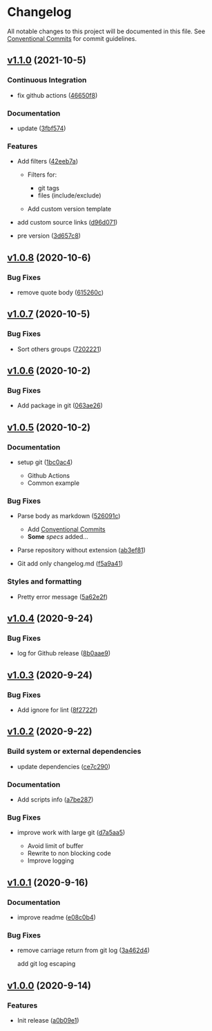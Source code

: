 # Changelog

All notable changes to this project will be documented in this file. See [Conventional Commits](https://www.conventionalcommits.org/en/v1.0.0/) for commit guidelines.

## [v1.1.0](https://github.com/askuzminov/simple-release/compare/v1.0.8...v1.1.0) (2021-10-5)

### Continuous Integration

- fix github actions ([46650f8](https://github.com/askuzminov/simple-release/commit/46650f8d45166b5a084254a9fe926b3443481cdf))

### Documentation

- update ([3fbf574](https://github.com/askuzminov/simple-release/commit/3fbf5748bf5bc13f3ad2d20c712c16d463123586))

### Features

- Add filters ([42eeb7a](https://github.com/askuzminov/simple-release/commit/42eeb7a4e79268857798ae2c7b09b2836d2a2401))

  - Filters for:
  
    - git tags
    - files (include/exclude)
  
  - Add custom version template

- add custom source links ([d96d071](https://github.com/askuzminov/simple-release/commit/d96d0719cd5104adc8047cc8653165e5a96b26fa))
- pre version ([3d657c8](https://github.com/askuzminov/simple-release/commit/3d657c8ecd2ba0bc05401badb7d615057ab6d7af))

## [v1.0.8](https://github.com/askuzminov/simple-release/compare/v1.0.7...v1.0.8) (2020-10-6)

### Bug Fixes

- remove quote body ([615260c](https://github.com/askuzminov/simple-release/commit/615260c93f487ff122459243b5ffca6c127dc34f))

## [v1.0.7](https://github.com/askuzminov/simple-release/compare/v1.0.6...v1.0.7) (2020-10-5)

### Bug Fixes

- Sort others groups ([7202221](https://github.com/askuzminov/simple-release/commit/7202221bfb89fe92d1895e540d0eefa67773857d))

## [v1.0.6](https://github.com/askuzminov/simple-release/compare/v1.0.5...v1.0.6) (2020-10-2)

### Bug Fixes

- Add package in git ([063ae26](https://github.com/askuzminov/simple-release/commit/063ae263478846e3d1d947a9ecba0a538eac7185))

## [v1.0.5](https://github.com/askuzminov/simple-release/compare/v1.0.4...v1.0.5) (2020-10-2)

### Documentation

- setup git ([1bc0ac4](https://github.com/askuzminov/simple-release/commit/1bc0ac4276e10e7ae4399c1de1aabfe6abb79321))

  - Github Actions
  - Common example

### Bug Fixes

- Parse body as markdown ([526091c](https://github.com/askuzminov/simple-release/commit/526091c9aaad0b29f1fa77c8da72325832380833))

  - Add [Conventional Commits](https://www.conventionalcommits.org/en/v1.0.0/)
  - **Some** _specs_ added...

- Parse repository without extension ([ab3ef81](https://github.com/askuzminov/simple-release/commit/ab3ef8142bb262312a7b63eecd6bf89235a05dc7))
- Git add only changelog.md ([f5a9a41](https://github.com/askuzminov/simple-release/commit/f5a9a4182d7058eee79c05f0dfc33b21434ac492))

### Styles and formatting

- Pretty error message ([5a62e2f](https://github.com/askuzminov/simple-release/commit/5a62e2ff2249377d03d22c1a9ccc596b13cbf733))

## [v1.0.4](https://github.com/askuzminov/simple-release/compare/v1.0.3...v1.0.4) (2020-9-24)

### Bug Fixes

- log for Github release ([8b0aae9](https://github.com/askuzminov/simple-release/commit/8b0aae9c2aa9191609dbbe72ce8aed548c77d415))

## [v1.0.3](https://github.com/askuzminov/simple-release/compare/v1.0.2...v1.0.3) (2020-9-24)

### Bug Fixes

- Add ignore for lint ([8f2722f](https://github.com/askuzminov/simple-release/commit/8f2722ffe6eb67e4bb3e714f4eecd79268191b46))

## [v1.0.2](https://github.com/askuzminov/simple-release/compare/v1.0.1...v1.0.2) (2020-9-22)

### Build system or external dependencies

- update dependencies ([ce7c290](https://github.com/askuzminov/simple-release/commit/ce7c290048341f91a96f7ae4e8e5139d55a72bbe))

### Documentation

- Add scripts info ([a7be287](https://github.com/askuzminov/simple-release/commit/a7be287b17722c3c8f78f719535373dfa89120fb))

### Bug Fixes

- improve work with large git ([d7a5aa5](https://github.com/askuzminov/simple-release/commit/d7a5aa5f705e1fca55234da49342f732d253cc1c))

  - Avoid limit of buffer
  - Rewrite to non blocking code
  - Improve logging

## [v1.0.1](https://github.com/askuzminov/simple-release/compare/v1.0.0...v1.0.1) (2020-9-16)

### Documentation

- improve readme ([e08c0b4](https://github.com/askuzminov/simple-release/commit/e08c0b490fd857a42f0d1be03945722835c98320))

### Bug Fixes

- remove carriage return from git log ([3a462d4](https://github.com/askuzminov/simple-release/commit/3a462d4ec9b08f5cddfa70cd4ef95da2a66be5a8))

  add git log escaping

## [v1.0.0](https://github.com/askuzminov/simple-release/compare/202d59a9598a8395fef5acba73a87a7cf86423c5...v1.0.0) (2020-9-14)

### Features

- Init release ([a0b09e1](https://github.com/askuzminov/simple-release/commit/a0b09e1af5311f7c1e2a84d718a3982be6a70c53))
